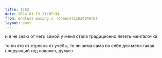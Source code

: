 ```yaml
---
title: 1562
date: 2024-01-15 11:07:54
from: endless шизing ⍼ (channel1162404975)
layout: post
---
```


и я не знаю от чего зимой у меня стала традиционно лететь менталочка

то ли это от стресса от учёбы, то ли зима сама по себе для меня такая. следующий год покажет, думаю
